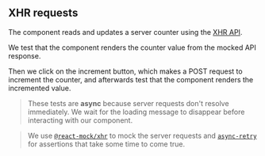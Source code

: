 ## XHR requests

The component reads and updates a server counter using the [XHR API](https://developer.mozilla.org/en-US/docs/Web/API/XMLHttpRequest).

We test that the component renders the counter value from the mocked API response.

Then we click on the increment button, which makes a POST request to increment the counter, and afterwards test that the component renders the incremented value.

> These tests are **async** because server requests don't resolve immediately. We wait for the loading message to disappear before interacting with our component.

> We use [`@react-mock/xhr`](https://github.com/skidding/react-mock/tree/master/packages/xhr) to mock the server requests and [`async-retry`](https://github.com/skidding/async-retry) for assertions that take some time to come true.
